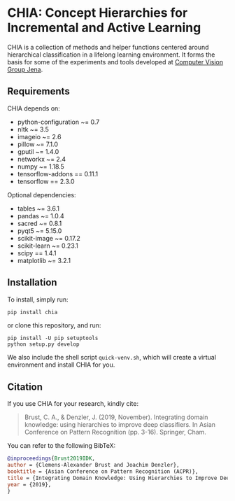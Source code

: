 # CHIA: Concept Hierarchies for Incremental and Active Learning
CHIA is a collection of methods and helper functions centered around hierarchical classification in a lifelong learning environment.
It forms the basis for some of the experiments and tools developed at [Computer Vision Group Jena](http://www.inf-cv.uni-jena.de/).

## Requirements
CHIA depends on:
* python-configuration ~= 0.7
* nltk ~= 3.5
* imageio ~= 2.6
* pillow ~= 7.1.0
* gputil ~= 1.4.0
* networkx ~= 2.4
* numpy ~= 1.18.5
* tensorflow-addons == 0.11.1
* tensorflow == 2.3.0

Optional dependencies:

* tables ~= 3.6.1
* pandas ~= 1.0.4
* sacred ~= 0.8.1
* pyqt5 ~= 5.15.0
* scikit-image ~= 0.17.2
* scikit-learn ~= 0.23.1
* scipy == 1.4.1
* matplotlib ~= 3.2.1

## Installation
To install, simply run:
``` bash
pip install chia
```
or clone this repository, and run:
```
pip install -U pip setuptools
python setup.py develop
```

We also include the shell script `quick-venv.sh`, which will create a virtual environment and install CHIA for you.

## Citation
If you use CHIA for your research, kindly cite:
> Brust, C. A., & Denzler, J. (2019, November). Integrating domain knowledge: using hierarchies to improve deep classifiers. In Asian Conference on Pattern Recognition (pp. 3-16). Springer, Cham.

You can refer to the following BibTeX:
```bibtex
@inproceedings{Brust2019IDK,
author = {Clemens-Alexander Brust and Joachim Denzler},
booktitle = {Asian Conference on Pattern Recognition (ACPR)},
title = {Integrating Domain Knowledge: Using Hierarchies to Improve Deep Classifiers},
year = {2019},
}
```